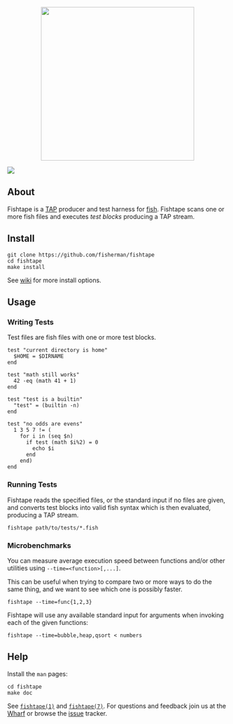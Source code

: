 <br>
<div align="center">
  <a href="http://github.com/fisherman/fishtape">
    <img width=350px  src="https://cloud.githubusercontent.com/assets/8317250/11613543/30c17c3c-9c68-11e5-8432-d321b2296e0a.png">
  </a>
</div>


[![][travis-badge]][travis-link]

## About

Fishtape is a [TAP][tap] producer and test harness for [fish][fish]. Fishtape scans one or more fish files and executes _test blocks_ producing a TAP stream.

## Install

```fish
git clone https://github.com/fisherman/fishtape
cd fishtape
make install
```

See [wiki][wiki] for more install options.

## Usage

### Writing Tests

Test files are fish files with one or more test blocks.

```fish
test "current directory is home"
  $HOME = $DIRNAME
end

test "math still works"
  42 -eq (math 41 + 1)
end

test "test is a builtin"
  "test" = (builtin -n)
end

test "no odds are evens"
  1 3 5 7 != (
    for i in (seq $n)
      if test (math $i%2) = 0
        echo $i
      end
    end)
end
```

### Running Tests

Fishtape reads the specified files, or the standard input if no files are given, and converts test blocks into valid fish syntax which is then evaluated, producing a TAP stream.

```fish
fishtape path/to/tests/*.fish
```

### Microbenchmarks

You can measure average execution speed between functions and/or other utilities using `--time=<function>[,...]`.

This can be useful when trying to compare two or more ways to do the same thing, and we want to see which one is possibly faster.

```fish
fishtape --time=func{1,2,3}
```

Fishtape will use any available standard input for arguments when invoking each of the given functions:

```fish
fishtape --time=bubble,heap,qsort < numbers
```

## Help

Install the `man` pages:

```fish
cd fishtape
make doc
```

See [`fishtape(1)`][fishtape-1] and [`fishtape(7)`][fishtape-7]. For questions and feedback join us at the [Wharf][wharf] or browse the [issue][issues] tracker.


<!-- Links -->
[tap]:          http://testanything.org/
[fish]:         http://fishshell.com/
[wharf]:        https://gitter.im/fisherman/wharf
[issues]:       https://github.com/fisherman/fishtape/issues
[wiki]:         https://github.com/fisherman/fishtape/wiki
[fishtape-1]:   man/man1/fishtape.md
[fishtape-7]:   man/man7/fishtape.md
[fisherman]:    http://github.com/fisherman/fisherman
[travis-link]:  https://travis-ci.org/fisherman/fishtape
[travis-badge]: https://img.shields.io/travis/fisherman/fishtape.svg?style=flat-square
